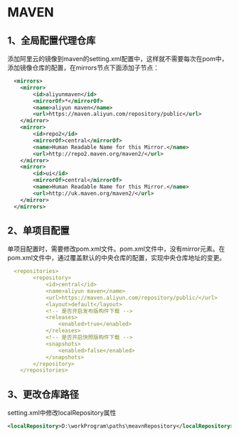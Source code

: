 # MAVEN

## 1、全局配置代理仓库

添加阿里云的镜像到maven的setting.xml配置中，这样就不需要每次在pom中，添加镜像仓库的配置，在mirrors节点下面添加子节点：

```xml
  <mirrors>
	<mirror>
		<id>aliyunmaven</id>
		<mirrorOf>*</mirrorOf>
		<name>aliyun maven</name>
		<url>https://maven.aliyun.com/repository/public</url>
	</mirror>
	<mirror>
		<id>repo2</id>
		<mirrorOf>central</mirrorOf>
		<name>Human Readable Name for this Mirror.</name>
		<url>http://repo2.maven.org/maven2/</url>
	</mirror>
	<mirror>
		<id>ui</id>
		<mirrorOf>central</mirrorOf>
		<name>Human Readable Name for this Mirror.</name>
		<url>http://uk.maven.org/maven2/</url>
	</mirror>
  </mirrors>
```

## 2、单项目配置

单项目配置时，需要修改pom.xml文件。pom.xml文件中，没有mirror元素。在pom.xml文件中，通过覆盖默认的中央仓库的配置，实现中央仓库地址的变更。

```yaml
  <repositories>
        <repository>
            <id>central</id>
            <name>aliyun maven</name>
            <url>https://maven.aliyun.com/repository/public/</url>
            <layout>default</layout>
            <!-- 是否开启发布版构件下载 -->
            <releases>
                <enabled>true</enabled>
            </releases>
            <!-- 是否开启快照版构件下载 -->
            <snapshots>
                <enabled>false</enabled>
            </snapshots>
        </repository>
    </repositories>
```

## 3、更改仓库路径

setting.xml中修改localRepository属性

```xml
<localRepository>D:\workProgram\paths\meavnRepository</localRepository>
```


